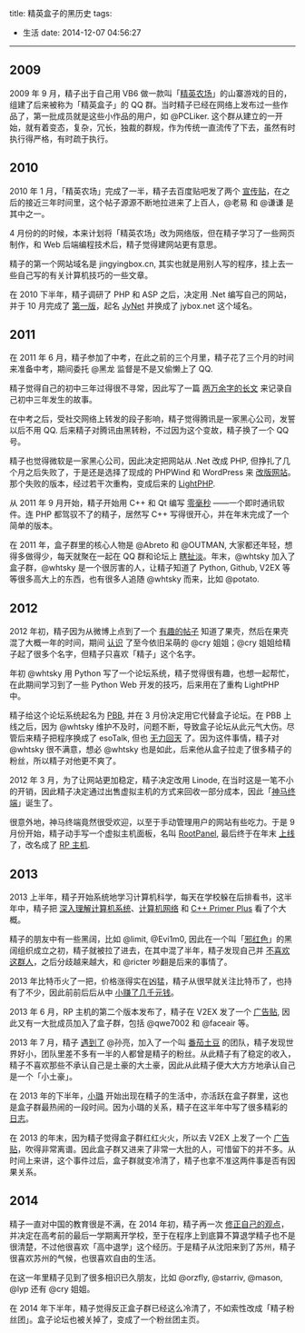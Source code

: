 title: 精英盒子的黑历史
tags:
  - 生活
date: 2014-12-07 04:56:27
---

## 2009

2009 年 9 月，精子出于自己用 VB6 做一款叫「[精英农场](http://baike.sogou.com/v8711473.htm)」的山寨游戏的目的，组建了后来被称为「精英盒子」的 QQ 群。当时精子已经在网络上发布过一些作品了，第一批成员就是这些小作品的用户，如 @PCLiker. 这个群从建立的一开始，就有着变态，复杂，冗长，独裁的群规，作为传统一直流传了下去，虽然有时执行得严格，有时疏于执行。

## 2010

2010 年 1 月，「精英农场」完成了一半，精子去百度贴吧发了两个 [宣传贴](http://tieba.baidu.com/f?kz=752510311)，在之后的接近三年时间里，这个帖子源源不断地拉进来了上百人，@老易 和 @谦谦 是其中之一。

4 月份的的时候，本来计划将「精英农场」改为网络版，但在精子学习了一些网页制作，和 Web 后端编程技术后，精子觉得建网站更有意思。

精子的第一个网站域名是 jingyingbox.cn, 其实也就是用别人写的程序，挂上去一些自己写的有关计算机技巧的一些文章。

在 2010 下半年，精子调研了 PHP 和 ASP 之后，决定用 .Net 编写自己的网站，并于 10 月完成了 [第一版](https://web.archive.org/web/20110625173100/http://jybox.net/)，起名 [JyNet](https://github.com/jysperm/JyNet2) 并换成了 jybox.net 这个域名。

## 2011

在 2011 年 6 月，精子参加了中考，在此之前的三个月里，精子花了三个月的时间来准备中考，期间委托 @黑龙 监督是不是又偷懒上了 QQ.

精子觉得自己的初中三年过得很不寻常，因此写了一篇 [两万余字的长文](https://web.archive.org/web/20130122064721/http://jyprince.me/3.html) 来记录自己初中三年发生的故事。

在中考之后，受社交网络上转发的段子影响，精子觉得腾讯是一家黑心公司，发誓以后不用 QQ. 后来精子对腾讯由黑转粉，不过因为这个变故，精子换了一个 QQ 号。

精子也觉得微软是一家黑心公司，因此决定把网站从 .Net 改成 PHP, 但挣扎了几个月之后失败了，于是还是选择了现成的 PHPWind 和 WordPress 来 [改版网站](https://web.archive.org/web/20120718072851/http://jybox.net/)。那个失败的版本，经过若干次重构，变成后来的 [LightPHP](https://github.com/jysperm/LightPHP).

从 2011 年 9 月开始，精子开始用 C++ 和 Qt 编写 [零毫秒](https://github.com/jysperm/ZeroMS-1x) ——一个即时通讯软件。连 PHP 都驾驭不了的精子，居然写 C++ 写得很开心，并在年末完成了一个简单的版本。

在 2011 年，盒子群里的核心人物是 @Abreto 和 @OUTMAN, 大家都还年轻，想得多做得少，每天就聚在一起在 QQ 群和论坛上 [瞎扯淡](https://old-bbs.jybox.net/index.html_t904.html)。年末，@whtsky 加入了盒子群，@whtsky 是一个很厉害的人，让精子知道了 Python, Github, V2EX 等等很多高大上的东西，也有很多人追随 @whtsky 而来，比如 @potato.

## 2012

2012 年初，精子因为从微博上点到了一个 [有趣的帖子](http://sex.guokr.com/post/852889/)  知道了果壳，然后在果壳混了大概一年的时间，期间 [认识](http://sex.guokr.com/post/268530/) 了至今依旧呆萌的 @cry 姐姐；@cry 姐姐给精子起了很多个名字，但精子只喜欢「精子」这个名字。

年初 @whtsky 用 Python 写了一个论坛系统，精子觉得很有趣，也想一起帮忙，在此期间学习到了一些 Python Web 开发的技巧，后来用在了重构 LightPHP 中。

精子给这个论坛系统起名为 [PBB](https://web.archive.org/web/20121206012036/http://pbb.whouz.com/), 并在 3 月份决定用它代替盒子论坛。在 PBB 上线之后，因为 @whtsky 维护不及时，问题不断，导致盒子论坛从此元气大伤。尽管后来精子把程序换成了 esoTalk, 但也 [无力回天](https://web.archive.org/web/20130514133958/http://jybox.net/) 了。因为这件事情，精子对 @whtsky 很不满意，想必 @whtsky 也是如此，后来他从盒子拉走了很多精子的粉丝，所以精子对他更不爽了。

2012 年 3 月，为了让网站更加稳定，精子决定改用 Linode, 在当时这是一笔不小的开销，因此精子决定通过出售虚拟主机的方式来回收一部分成本，因此「[神马终端](https://web.archive.org/web/20121024080726/http://what.jybox.net/)」诞生了。

很意外地，神马终端竟然很受欢迎，以至于手动管理用户的网站有些吃力。于是 9 月份开始，精子动手写一个虚拟主机面板，名叫 [RootPanel](https://github.com/jysperm/RootPanel), 最后终于在年末 [上线](https://jysperm.me/technology/666) 了，改名成了 [RP 主机](https://web.archive.org/web/20130514082953/http://rp.jybox.net/).

## 2013

2013 上半年，精子开始系统地学习计算机科学，每天在学校躲在后排看书，这半年中，精子把 [深入理解计算机系统](http://www.amazon.cn/gp/product/B004BJ18KM/ref=as_li_qf_sp_asin_tl?ie=UTF8&amp;camp=536&amp;creative=3200&amp;creativeASIN=B004BJ18KM&amp;linkCode=as2&amp;tag=jysperm07-23)、[计算机网络](http://www.amazon.cn/gp/product/B001TCBSJ0/ref=as_li_tf_tl?ie=UTF8&amp;camp=536&amp;creative=3200&amp;creativeASIN=B001TCBSJ0&amp;linkCode=as2&amp;tag=jysperm07-23) 和 [C++ Primer Plus](http://www.amazon.cn/gp/product/B008A4XZRI/ref=as_li_tf_tl?ie=UTF8&amp;camp=536&amp;creative=3200&amp;creativeASIN=B008A4XZRI&amp;linkCode=as2&amp;tag=jysperm07-23) 看了个大概。

精子的朋友中有一些黑阔，比如 @limit, @Evi1m0, 因此在一个叫「[邪红色](http://www.ff0000.cc)」的黑阔组织成立之初，精子就被拉了进去，在其中混了半年，精子发现自己并 [不喜欢这群人](https://jysperm.me/technology/1170)，之后分歧越来越大，和 @ricter 吵翻是后来的事情了。

2013 年比特币火了一把，价格涨得实在凶猛，精子从很早就关注比特币了，也持有了不少，因此前前后后从中 [小赚了几千元钱](https://jysperm.me/live/778)。

2013 年 6 月，RP 主机的第二个版本发布了，精子在 V2EX 发了一个 [广告贴](https://www.v2ex.com/t/71903), 因此又有一大批成员加入了盒子群，包括 @qwe7002 和 @faceair 等。

2013 年 7 月，精子 [遇到了](https://www.v2ex.com/t/76290) @孙亮，加入了一个叫 [番茄土豆](https://pomotodo.com) 的团队，精子发现世界好小，团队里差不多有一半的人都曾是精子的粉丝。从此精子有了稳定的收入，精子不喜欢那些不承认自己是土豪的大土豪，因此从此精子便大大方方地承认自己是一个「小土豪」。

在 2013 年的下半年，[小璐](https://jysperm.me/live/1174) 开始出现在精子的生活中，亦活跃在盒子群里，这也是盒子群最热闹的一段时间。因为小璐的关系，精子在这半年中写了很多精彩的 [日志](https://jysperm.me/live/836)。

在 2013 的年末，因为精子觉得盒子群红红火火，所以去 V2EX 上发了一个 [广告贴](https://www.v2ex.com/t/95562)，吹得非常离谱。因此盒子群又进来了非常一大批的人，可惜留下的并不多。从时间上来讲，这个事件过后，盒子群就变冷清了，精子也拿不准这两件事是否有因果关系。

## 2014

精子一直对中国的教育很是不满，在 2014 年初，精子再一次 [修正自己的观点](https://jysperm.me/live/1493)，并决定在高考前的最后一学期离开学校，至于在程序上到底算不算退学精子也不是很清楚，不过他很喜欢「高中退学」这个经历。于是精子从沈阳来到了苏州，精子很喜欢苏州的气候，也很喜欢自由的生活。

在这一年里精子见到了很多相识已久朋友，比如 @orzfly, @starriv, @mason, @lyp 还有 @cry 姐姐。

在 2014 年下半年，精子觉得反正盒子群已经这么冷清了，不如索性改成「精子粉丝团」。盒子论坛也被关掉了，变成了一个粉丝团主页。